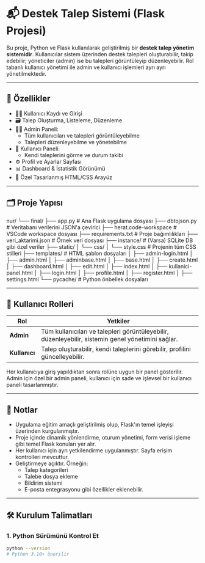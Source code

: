 # 📬 Destek Talep Sistemi (Flask Projesi)

Bu proje, Python ve Flask kullanılarak geliştirilmiş bir **destek talep yönetim sistemidir**. Kullanıcılar sistem üzerinden destek talepleri oluşturabilir, takip edebilir; yöneticiler (admin) ise bu talepleri görüntüleyip düzenleyebilir. Rol tabanlı kullanıcı yönetimi ile admin ve kullanıcı işlemleri ayrı ayrı yönetilmektedir.

---

## 🚀 Özellikler

- 🧑‍💻 Kullanıcı Kaydı ve Girişi
- 🗃️ Talep Oluşturma, Listeleme, Düzenleme
- 🧑‍⚖️ Admin Paneli:
  - Tüm kullanıcıları ve talepleri görüntüleyebilme
  - Talepleri düzenleyebilme ve yönetebilme
- 👤 Kullanıcı Paneli:
  - Kendi taleplerini görme ve durum takibi
- ⚙️ Profil ve Ayarlar Sayfası
- 📊 Dashboard & İstatistik Görünümü
- 🎨 Özel Tasarlanmış HTML/CSS Arayüz

---

## 🗂️ Proje Yapısı

nur/
└── final/
├── app.py # Ana Flask uygulama dosyası
├── dbtojson.py # Veritabanı verilerini JSON'a çevirici
├── herat.code-workspace # VSCode workspace dosyası
├── requirements.txt # Proje bağımlılıkları
├── veri_aktarimi.json # Örnek veri dosyası
├── instance/ # (Varsa) SQLite DB gibi özel veriler
├── static/
│ └── css/
│ └── style.css # Projenin tüm CSS stilleri
├── templates/ # HTML şablon dosyaları
│ ├── admin-login.html
│ ├── admin.html
│ ├── adminbase.html
│ ├── base.html
│ ├── create.html
│ ├── dashboard.html
│ ├── edit.html
│ ├── index.html
│ ├── kullanici-panel.html
│ ├── login.html
│ ├── profile.html
│ ├── register.html
│ ├── settings.html
└── pycache/ # Python önbellek dosyaları


---

## 🔐 Kullanıcı Rolleri

| Rol      | Yetkiler                                                                 |
|----------|--------------------------------------------------------------------------|
| **Admin**    | Tüm kullanıcıları ve talepleri görüntüleyebilir, düzenleyebilir, sistemin genel yönetimini sağlar. |
| **Kullanıcı**| Talep oluşturabilir, kendi taleplerini görebilir, profilini güncelleyebilir.                        |

Her kullanıcıya giriş yapıldıktan sonra rolüne uygun bir panel gösterilir.  
Admin için özel bir admin paneli, kullanıcı için sade ve işlevsel bir kullanıcı paneli tasarlanmıştır.

---

## 📌 Notlar

- Uygulama eğitim amaçlı geliştirilmiş olup, Flask'ın temel işleyişi üzerinden kurgulanmıştır.
- Proje içinde dinamik yönlendirme, oturum yönetimi, form verisi işleme gibi temel Flask konuları yer alır.
- Her kullanıcı için ayrı yetkilendirme uygulanmıştır. Sayfa erişim kontrolleri mevcuttur.
- Geliştirmeye açıktır. Örneğin:
  - Talep kategorileri
  - Talebe dosya ekleme
  - Bildirim sistemi
  - E-posta entegrasyonu gibi özellikler eklenebilir.

---

## 🛠️ Kurulum Talimatları

### 1. Python Sürümünü Kontrol Et

```bash
python --version
# Python 3.10+ önerilir
